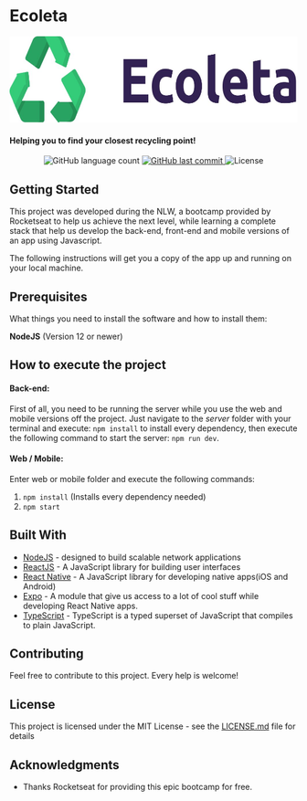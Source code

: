 # Ecoleta
![](uploads/logo.jpg)
#### Helping you to find your closest recycling point! 

<p align="center">
  <img alt="GitHub language count" src="https://img.shields.io/badge/languages-4-informational">
  
  <a href="https://github.com/twistershark/ecoleta/commits/master">
    <img alt="GitHub last commit" src="https://img.shields.io/github/last-commit/twistershark/ecoleta">
  </a>

  <img alt="License" src="https://img.shields.io/badge/license-MIT-brightgreen">

</p>

## Getting Started

This project was developed during the NLW, a bootcamp provided by Rocketseat to help us achieve the next level, while learning a complete stack that help us develop the back-end, front-end and mobile versions of an app using Javascript. 

The following instructions will get you a copy of the app up and running on your local machine. 

## Prerequisites

What things you need to install the software and how to install them:

__NodeJS__ (Version 12 or newer)

## How to execute the project

#### Back-end:
First of all, you need to be running the server while you use the web and mobile versions off the project. Just navigate to the _server_ folder with your terminal and execute: ```npm install``` to install every dependency, then execute the following command to start the server: ```npm run dev```.

#### Web / Mobile:
Enter web or mobile folder and execute the following commands:
1. ```npm install``` (Installs every dependency needed)
2. ```npm start```


## Built With

* [NodeJS](https://nodejs.org/en/) - designed to build scalable network applications
* [ReactJS](https://reactjs.org/) - A JavaScript library for building user interfaces
* [React Native](https://reactnative.dev/) - A JavaScript library for developing native apps(iOS and Android)
* [Expo](https://expo.io/) - A module that give us access to a lot of cool stuff while developing React Native apps.
* [TypeScript](https://www.typescriptlang.org/) - TypeScript is a typed superset of JavaScript that compiles to plain JavaScript.

## Contributing

Feel free to contribute to this project. Every help is welcome!


## License

This project is licensed under the MIT License - see the [LICENSE.md](LICENSE.md) file for details

## Acknowledgments

* Thanks Rocketseat for providing this epic bootcamp for free.

